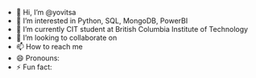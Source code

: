 - 👋 Hi, I’m @yovitsa
- 👀 I’m interested in Python, SQL, MongoDB, PowerBI
- 🌱 I’m currently CIT student at British Columbia Institute of Technology
- 💞️ I’m looking to collaborate on 
- 📫 How to reach me 
- 😄 Pronouns:
- ⚡ Fun fact: 

<!---
yovitsa/yovitsa is a ✨ special ✨ repository because its `README.md` (this file) appears on your GitHub profile.
You can click the Preview link to take a look at your changes.
--->
